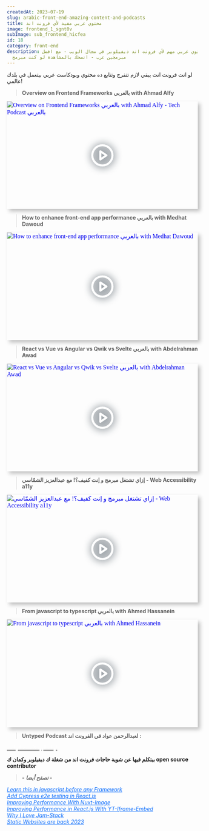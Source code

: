 ```yaml
---
createdAt: 2023-07-19
slug: arabic-front-end-amazing-content-and-podcasts
title: محتوي عربي مفيد لأي فرونت اند
image: frontend_1_sgnt0v
subImage: sub_frontend_hicfea
id: 18
category: front-end
description: محتوي عربي مهم لأي فرونت اند ديفيلوبر في مجال الويب - مع افضل
  مبرمجين عرب - انصحك بالمشاهدة لو كنت مبرمج
---
```

لو انت فرونت انت يبقي لازم تتفرج وتتابع ده محتوي وبودكاست عربي بيتعمل في بلدك عالمي!

> **Overview on Frontend Frameworks بالعربي with Ahmad Alfy**

<div style="width:100%;max-width:800px;box-shadow:6px 6px 10px hsl(206.5,0%,75%)"><div style="position:relative;padding-bottom:56.15%;height:0;overflow:hidden"><iframe style="position:absolute;top:0;left:0;width:100%;height:100%;border:0" loading="lazy" srcdoc="<style>* {padding: 0;margin: 0;overflow: hidden;}body, html {height: 100%;}img, svg {position: absolute;width:100%;top: 0;bottom: 0;margin: auto;}svg {filter: drop-shadow(1px 1px 10px hsl(206.5, 70.7%, 8%));transition: all 250ms ease-in-out;}body:hover svg {filter: drop-shadow(1px 1px 10px hsl(206.5, 0%, 10%));transform: scale(1.2);}</style><a href='https://www.youtube.com/embed/gKN_LiaE3XE?autoplay=1'><img src='https://img.youtube.com/vi/gKN_LiaE3XE/hqdefault.jpg' alt='Overview on Frontend Frameworks بالعربي with Ahmad Alfy - Tech Podcast بالعربي'>
<svg xmlns='http://www.w3.org/2000/svg' width='64' height='64' viewBox='0 0 24 24' fill='none' stroke='#ffffff' stroke-width='2' stroke-linecap='round' stroke-linejoin='round' class='feather feather-play-circle'><circle cx='12' cy='12' r='10'></circle><polygon points='10 8 16 12 10 16 10 8'></polygon></svg></a>" src="https://www.youtube.com/embed/gKN_LiaE3XE" title="Overview on Frontend Frameworks بالعربي with Ahmad Alfy - Tech Podcast بالعربي" frameborder="0" allow="accelerometer; autoplay; clipboard-write; encrypted-media; gyroscope; picture-in-picture" allowfullscreen></iframe></div></div>

> **How to enhance front-end app performance بالعربي with Medhat Dawoud**

<div style="width:100%;max-width:800px;box-shadow:6px 6px 10px hsl(206.5,0%,75%)"><div style="position:relative;padding-bottom:56.15%;height:0;overflow:hidden"><iframe style="position:absolute;top:0;left:0;width:100%;height:100%;border:0" loading="lazy" srcdoc="<style>* {padding: 0;margin: 0;overflow: hidden;}body, html {height: 100%;}img, svg {position: absolute;width:100%;top: 0;bottom: 0;margin: auto;}svg {filter: drop-shadow(1px 1px 10px hsl(206.5, 70.7%, 8%));transition: all 250ms ease-in-out;}body:hover svg {filter: drop-shadow(1px 1px 10px hsl(206.5, 0%, 10%));transform: scale(1.2);}</style><a href='https://www.youtube.com/embed/JQJYlffO4eU?autoplay=1'><img src='https://img.youtube.com/vi/JQJYlffO4eU/hqdefault.jpg' alt='How to enhance front-end app performance بالعربي with Medhat Dawoud'>
<svg xmlns='http://www.w3.org/2000/svg' width='64' height='64' viewBox='0 0 24 24' fill='none' stroke='#ffffff' stroke-width='2' stroke-linecap='round' stroke-linejoin='round' class='feather feather-play-circle'><circle cx='12' cy='12' r='10'></circle><polygon points='10 8 16 12 10 16 10 8'></polygon></svg></a>" src="https://www.youtube.com/embed/JQJYlffO4eU" title="How to enhance front-end app performance بالعربي with Medhat Dawoud" frameborder="0" allow="accelerometer; autoplay; clipboard-write; encrypted-media; gyroscope; picture-in-picture" allowfullscreen></iframe></div></div>

> **React vs Vue vs Angular vs Qwik vs Svelte بالعربي with Abdelrahman Awad**

<div style="width:100%;max-width:800px;box-shadow:6px 6px 10px hsl(206.5,0%,75%)"><div style="position:relative;padding-bottom:56.15%;height:0;overflow:hidden"><iframe style="position:absolute;top:0;left:0;width:100%;height:100%;border:0" loading="lazy" srcdoc="<style>* {padding: 0;margin: 0;overflow: hidden;}body, html {height: 100%;}img, svg {position: absolute;width:100%;top: 0;bottom: 0;margin: auto;}svg {filter: drop-shadow(1px 1px 10px hsl(206.5, 70.7%, 8%));transition: all 250ms ease-in-out;}body:hover svg {filter: drop-shadow(1px 1px 10px hsl(206.5, 0%, 10%));transform: scale(1.2);}</style><a href='https://www.youtube.com/embed/P0bHI-U3tng?autoplay=1'><img src='https://img.youtube.com/vi/P0bHI-U3tng/hqdefault.jpg' alt='React vs Vue vs Angular vs Qwik vs Svelte بالعربي with Abdelrahman Awad'>
<svg xmlns='http://www.w3.org/2000/svg' width='64' height='64' viewBox='0 0 24 24' fill='none' stroke='#ffffff' stroke-width='2' stroke-linecap='round' stroke-linejoin='round' class='feather feather-play-circle'><circle cx='12' cy='12' r='10'></circle><polygon points='10 8 16 12 10 16 10 8'></polygon></svg></a>" src="https://www.youtube.com/embed/P0bHI-U3tng" title="React vs Vue vs Angular vs Qwik vs Svelte بالعربي with Abdelrahman Awad" frameborder="0" allow="accelerometer; autoplay; clipboard-write; encrypted-media; gyroscope; picture-in-picture" allowfullscreen></iframe></div></div>

> **إزاي تشتغل مبرمج و إنت كفيف؟! مع عبدالعزيز الشمّاسي - Web Accessibility a11y**

<div style="width:100%;max-width:800px;box-shadow:6px 6px 10px hsl(206.5,0%,75%)"><div style="position:relative;padding-bottom:56.15%;height:0;overflow:hidden"><iframe style="position:absolute;top:0;left:0;width:100%;height:100%;border:0" loading="lazy" srcdoc="<style>* {padding: 0;margin: 0;overflow: hidden;}body, html {height: 100%;}img, svg {position: absolute;width:100%;top: 0;bottom: 0;margin: auto;}svg {filter: drop-shadow(1px 1px 10px hsl(206.5, 70.7%, 8%));transition: all 250ms ease-in-out;}body:hover svg {filter: drop-shadow(1px 1px 10px hsl(206.5, 0%, 10%));transform: scale(1.2);}</style><a href='https://www.youtube.com/embed/fs8UmztUg0s?autoplay=1'><img src='https://img.youtube.com/vi/fs8UmztUg0s/hqdefault.jpg' alt='إزاي تشتغل مبرمج و إنت كفيف؟! مع عبدالعزيز الشمّاسي - Web Accessibility a11y'>
<svg xmlns='http://www.w3.org/2000/svg' width='64' height='64' viewBox='0 0 24 24' fill='none' stroke='#ffffff' stroke-width='2' stroke-linecap='round' stroke-linejoin='round' class='feather feather-play-circle'><circle cx='12' cy='12' r='10'></circle><polygon points='10 8 16 12 10 16 10 8'></polygon></svg></a>" src="https://www.youtube.com/embed/fs8UmztUg0s" title="إزاي تشتغل مبرمج و إنت كفيف؟! مع عبدالعزيز الشمّاسي - Web Accessibility a11y" frameborder="0" allow="accelerometer; autoplay; clipboard-write; encrypted-media; gyroscope; picture-in-picture" allowfullscreen></iframe></div></div>

> **From javascript to typescript بالعربي with Ahmed Hassanein**

<div style="width:100%;max-width:800px;box-shadow:6px 6px 10px hsl(206.5,0%,75%)"><div style="position:relative;padding-bottom:56.15%;height:0;overflow:hidden"><iframe style="position:absolute;top:0;left:0;width:100%;height:100%;border:0" loading="lazy" srcdoc="<style>* {padding: 0;margin: 0;overflow: hidden;}body, html {height: 100%;}img, svg {position: absolute;width:100%;top: 0;bottom: 0;margin: auto;}svg {filter: drop-shadow(1px 1px 10px hsl(206.5, 70.7%, 8%));transition: all 250ms ease-in-out;}body:hover svg {filter: drop-shadow(1px 1px 10px hsl(206.5, 0%, 10%));transform: scale(1.2);}</style><a href='https://www.youtube.com/embed/tTJGkTN05S0?autoplay=1'><img src='https://img.youtube.com/vi/tTJGkTN05S0/hqdefault.jpg' alt='From javascript to typescript بالعربي with Ahmed Hassanein'>
<svg xmlns='http://www.w3.org/2000/svg' width='64' height='64' viewBox='0 0 24 24' fill='none' stroke='#ffffff' stroke-width='2' stroke-linecap='round' stroke-linejoin='round' class='feather feather-play-circle'><circle cx='12' cy='12' r='10'></circle><polygon points='10 8 16 12 10 16 10 8'></polygon></svg></a>" src="https://www.youtube.com/embed/tTJGkTN05S0" title="From javascript to typescript بالعربي with Ahmed Hassanein" frameborder="0" allow="accelerometer; autoplay; clipboard-write; encrypted-media; gyroscope; picture-in-picture" allowfullscreen></iframe></div></div>

> **Untyped Podcast لعبدالرحمن عواد في الفرونت اند :**

<a target="_blank"  href="https://logaretm.com/untyped/" class="rbt-btn btn-gradient hover-icon-reverse"><span class="icon-reverse-wrapper"><span style="color: white; ">ل﻿ينك البودكاست الرائعة</span></span></a>

**بيتكلم فيها عن شوية حاجات فرونت اند من شغلة ك ديفيلوبر وكمان ك open source contributor**

> ***\-﻿ تصفح أيضا -***

<cite><a style="color: #0d6efd;" href="/blog/learn-modern-js-before-react">Learn this in javascript before any Framework</a></cite><br>
                        <cite><a style="color: #0d6efd;" href="/blog/add-cypress-to-react-js">A﻿dd Cypress e2e testing in React.js</a></cite><br>
                        <cite><a  style="color: #0d6efd;" href="/blog/nuxt-image-performance">Improving Performance With Nuxt-Image</a></cite><br>
                        <cite><a style="color: #0d6efd;" href="/blog/react-lite-youtube-embeds">Improving Performance in React.js With YT-Iframe-Embed</a></cite><br>
                        <cite><a style="color: #0d6efd;" href="/blog/why-i-love-jamstack-1">Why I Love Jam-Stack</a></cite><br><cite><a style="color: #0d6efd;" href="/blog/static-sites-are-back-in-2023">Static Websites are back 2023</a></cite>